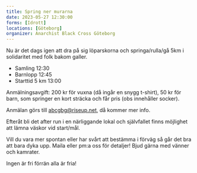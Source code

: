 ```yaml
---
title: Spring ner murarna
date: 2023-05-27 12:30:00
forms: [Idrott]
locations: [Göteborg]
organizer: Anarchist Black Cross Göteborg
---
```


Nu är det dags igen att dra på sig löparskorna och springa/rulla/gå 5km i solidaritet med folk bakom galler.

- Samling 12:30
- Barnlopp 12:45
- Starttid 5 km 13:00

Anmälningsavgift: 200 kr för vuxna (då ingår en snygg t-shirt), 50 kr för barn, som springer en kort sträcka och får pris (obs innehåller socker).

Anmälan görs till abcgbg@riseup.net, då kommer mer info.

Efteråt bli det after run i en närliggande lokal och självfallet finns möjlighet att lämna väskor vid start/mål.

Vill du vara mer spontan eller har svårt att bestämma i förväg så går det bra att bara dyka upp. Maila eller pm:a oss för detaljer! Bjud gärna med vänner och kamrater.

Ingen är fri förrän alla är fria!